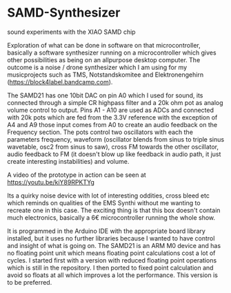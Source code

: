 # SAMD-Synthesizer
sound experiments with the XIAO SAMD chip

Exploration of what can be done in software on that microcontroller, basically a software synthesizer running on a microcontroller which gives other possibilities as being on an allpurpose desktop computer.
The outcome is a noise / drone synthesizer which I am using for my musicprojects such as TMS, Notstandskomitee and Elektronengehirn (https://block4label.bandcamp.com).

The SAMD21 has one 10bit DAC on pin A0 which I used for sound, its connected through a simple CR highpass filter and a 20k ohm pot as analog volume control to output.
Pins A1 - A10 are used as ADCs and connected with 20k pots which are fed from the 3.3V reference with the exception of A4 and A9 those input comes from A0 to create an audio feedback on the Frequency section.
The pots control two oscillators with each the parameters frequency, waveform (oscillator blends from sinus to triple sinus wavetable, osc2 from sinus to saw), cross FM towards the other oscillator, audio feedback to FM (it doesn't blow up like feedback in audio path, it just create interesting instabilities) and volume.

A video of the prototype in action can be seen at https://youtu.be/kiY89RPKTYg

Its a quirky noise device with lot of interesting oddities, cross bleed etc which reminds on qualities of the EMS Synthi without me wanting to recreate one in this case. 
The exciting thing is that this box doesn't contain much electronics, basically a 6€ microcontroller running the whole show.

It is programmed in the Arduino IDE with the appropriate board library installed, but it uses no further libraries because I wanted to have control and insight of what is going on. The SAMD21 is an ARM M0 device and has no floating point unit which means floating point calculations cost a lot of cycles. I started first with a version with reduced floating point operations which is still in the repository. I then ported to fixed point calculation and avoid so floats at all which improves a lot the performance. This version is to be preferred.
